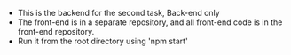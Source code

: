 * This is the backend for the second task, Back-end only
* The front-end is in a separate repository, and all front-end code is in the front-end repository.
* Run it from the root directory using 'npm start'